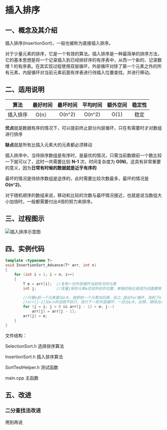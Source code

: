 # 插入排序

## 一、概念及其介绍
插入排序(InsertionSort)，一般也被称为直接插入排序。

对于少量元素的排序，它是一个有效的算法。插入排序是一种最简单的排序方法，它的基本思想是将一个记录插入到已经排好序的有序表中，从而一个新的、记录数增 1 的有序表。在其实现过程使用双层循环，外层循环对除了第一个元素之外的所有元素，内层循环对当前元素前面有序表进行待插入位置查找，并进行移动。



## 二、适用说明

|   算法   | 最好时间 | 最坏时间 | 平均时间 | 额外空间 | 稳定性 |
| :------: | :------: | :------: | :------: | :------: | :----: |
| 插入排序 |  O(n）   |  O(n^2)  |  O(n^2)  |   O(1)   |  稳定  |

**优点**就是数据有序的情况下，可以提前终止部分内层循环，只在有需要时才对数组进行排序

**缺点**就是所有比插入元素大的元素都必须移动

插入排序中，当待排序数组是有序时，是最优的情况，只需当前数跟前一个数比较一下就可以了，这时一共需要比较 **N-1** 次，时间复杂度为 **O(N)**。这具有非常重要的意义，因为**日常有时候的数据就是近乎有序的**



最坏的情况是待排序数组是逆序的，此时需要比较次数最多，最坏的情况是 **O(n^2)**。

对于随机顺序的数组来说，移动和比较的次数与最坏情况接近，也就是说当数组大小加倍时，一般都需要付出4倍的努力来排序。



## 三、过程图示

![插入排序示意图](https://github.com/wanyu416/Data-Strucure/blob/main/src/insertionSort.gif)



## 四、实例代码

```c++
template <typename T>
void InsertionSort_Advance(T* arr, int n)
{
	for (int i = 1; i < n; i++)
	{
		T e = arr[i];  //复制一份外层循环当前轮次的元素
		int j;         //变量j保存元素e应该所在的位置，单独初始化是因为后面要用到

		//只要e前一个元素要比e大，就把前一个元素向后移，反之,退出for循环，找到了e合适的位置j
		//arr[j-1]比e小的话就不执行，进行下一轮外层循环，一旦比e大，后移，继续比e大，继续后移
		for (j = i; j > 0 && arr[j - 1] > e; j--)  
			arr[j] = arr[j - 1];         
		arr[j] = e;    
	}
}
```



文件结构：

SelectionSort.h  选择排序算法

InsertionSort.h  插入排序算法

SortTestHelper.h  测试函数

main.cpp  主函数



## 五、改进

### 二分查找法改进

用到再说
